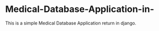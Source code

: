 # Medical-Database-Application-in-

This is a simple Medical Database Application return in django.
